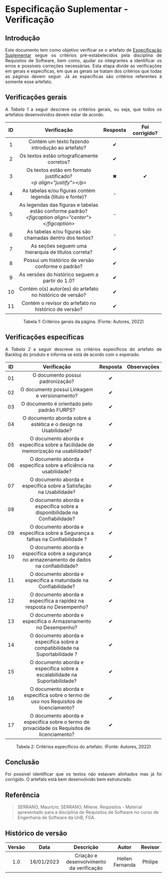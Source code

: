 # Especificação Suplementar - Verificação

## Introdução

<p align="justify">Este documento tem como objetivo verificar se o artefato de <a href=https://requisitos-de-software.github.io/2022.2-Grasshopper/modelagem/especificao-suplementar/ target="_blank">Especificação Suplementar</a> segue os critérios pré-estabelecidos pela disciplina de Requisitos de Software, bem como, ajudar os integrantes a identificar os erros e possíveis correções necessárias. Esta etapa divide as verificações em gerais e específicas, em que as gerais se tratam dos critérios que todas as páginas devem seguir. Já as específicas são critérios referentes à somente esse artefato.</p>

## Verificações gerais

<p align="justify">A <i>Tabela 1</i> a seguir descreve os critérios gerais, ou seja, que todos os artefatos desenvolvidos devem estar de acordo.</p>
 
| ID | Verificação | Resposta | Foi corrigido? |
| :--: | :-------: | :------: | :------------: |
| 1 | Contém um texto fazendo introdução ao artefato? | ✔ |  |
| 2 | Os textos estão ortograficamente corretos? | ✔ |  |
| 3 | Os textos estão em formato justificado?<br><i>&lt;p align="justify"&gt;&lt;/p&gt;</i> | ✖ |✔  |
| 4 | As tabelas e/ou figuras contém legenda (título e fonte)? | - |  |
| 5 | As legendas das figuras e tabelas estão conforme padrão?<br><i>&lt;figcaption align="center"&gt;&lt;/figcaption&gt;</i> | - |  |
| 6 | As tabelas e/ou figuras são chamadas dentro dos textos? |  - |  |
| 7 | As seções seguem uma hierarquia de títulos correta? | ✔ |  |
| 8 | Possui um histórico de versão conforme o padrão? | ✔ |  |
| 9 | As versões do histórico seguem a partir do 1.0? | ✔ |  |
| 10 | Contém o(s) autor(es) do artefato no histórico de versão? | ✔ |  |
| 11 | Contém o revisor do artefato no histórico de versão? | ✔ |  |

<figcaption align="center">Tabela 1: Critérios gerais da página. (Fonte: Autores, 2022)</figcaption>

## Verificações específicas

<p align="justify">A <i>Tabela 2</i> a seguir descreve os critérios específicos do artefato de Backlog do produto e informa se está de acordo com o esperado.</p>

| ID  |                                          Verificação                                           | Resposta | Observações |
| :-: | :--------------------------------------------------------------------------------------------: | :------: | :---------: |
| 01  |                                O documento possui padronização?                                |    ✔     |             |
| 02  |                          O documento possui Linkagem e versionamento?                          |    ✔     |             |
| 03  |                           O documento é orientado pelo padrão FURPS?                           |    ✔     |             |
| 04  |                 O documento aborda sobre a estética e o design na Usabilidade?                 |    ✔     |             |
| 05  |       O documento aborda e especifíca sobre a facilidade de memorização na usabilidade?        |    ✔     |             |
| 06  |               O documento aborda e especifíca sobre a eficiência na usabilidade?               |    ✔     |             |
| 07  |               O documento aborda e especifíca sobre a Satisfação na Usabilidade?               |    ✔     |             |
| 08  |           O documento aborda e especifíca sobre a disponibilidade na Confiabilidade?           |    ✔     |             |
| 09  |         O documento aborda e especifíca sobre a Segurança a falhas na Confiabilidade ?         |    ✔     |             |
| 10  | O documento aborda e especifíca sobre a segurança no armazenamento de dados na confiabilidade? |    ✔     |             |
| 11  |                O documento aborda e especifíca a maturidade na Confiabilidade?                 |    ✔     |             |
| 12  |              O documento aborda e especifíca a rapidez na resposta no Desempenho?              |    ✔     |             |
| 13  |                 O documento aborda e especifíca o Armazenamento no Desempenho?                 |    ✔     |             |
| 14  |          O documento aborda e especifíca sobre a compatibilidade na Suportabilidade ?          |    ✔     |             |
| 15  |           O documento aborda e especifíca sobre a escalabilidade na Suportabilidade?           |    ✔     |             |
| 16  |     O documento aborda e especifíca sobre o termo de uso nos Requisitos de licenciamento?      |    ✔     |             |
| 17  |  O documento aborda e especifíca sobre o termo de privacidade os Requisitos de licenciamento?  |    ✔     |             |

<figcaption align="center">Tabela 2: Critérios específicos do artefato. (Fonte: Autores, 2022)</figcaption>

## Conclusão

<p style="text-align: justify;">Foi possivel identificar que os textos não estavam alinhados mas já foi corrigido. O artefato está bem desenvolvido bem estruturado. </p>

## Referência

> SERRANO, Maurício; SERRANO, Milene. Requisitos - Material apresentado para a disciplina de Requisitos de Software no curso de Engenharia de Software da UnB, FGA.

## Histórico de versão

| Versão |    Data    |                Descrição                 |      Autor      | Revisor |
| :----: | :--------: | :--------------------------------------: | :-------------: | :-----: |
|  1.0   | 16/01/2023 | Criação e desenvolvimento da verificação | Hellen Fernanda | Philipe |
